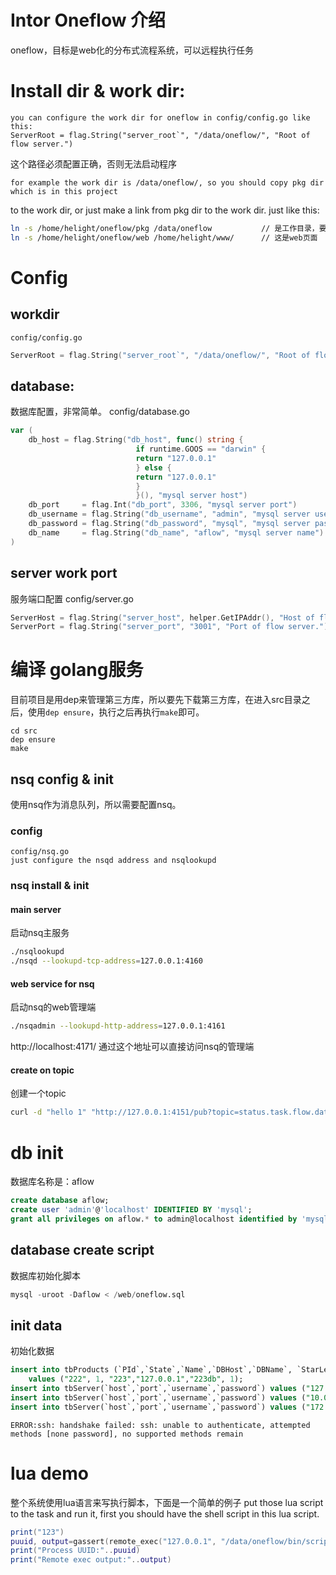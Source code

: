 # Intor Oneflow 介绍
oneflow，目标是web化的分布式流程系统，可以远程执行任务

# Install dir & work dir:

    you can configure the work dir for oneflow in config/config.go like this:
    ServerRoot = flag.String("server_root`", "/data/oneflow/", "Root of flow server.")
这个路径必须配置正确，否则无法启动程序

    for example the work dir is /data/oneflow/, so you should copy pkg dir which is in this project
to the work dir, or just make a link from pkg dir to the work dir. just like this:
``` sh
ln -s /home/helight/oneflow/pkg /data/oneflow           // 是工作目录，要和上面的配置一致。
ln -s /home/helight/oneflow/web /home/helight/www/      // 这是web页面
```

# Config
## workdir
    config/config.go
``` go
ServerRoot = flag.String("server_root`", "/data/oneflow/", "Root of flow server.")
```
## database:
数据库配置，非常简单。
    config/database.go
``` go
var (
    db_host = flag.String("db_host", func() string {
                            if runtime.GOOS == "darwin" {
                            return "127.0.0.1"
                            } else {
                            return "127.0.0.1"
                            }
                            }(), "mysql server host")
    db_port     = flag.Int("db_port", 3306, "mysql server port")
    db_username = flag.String("db_username", "admin", "mysql server username")
    db_password = flag.String("db_password", "mysql", "mysql server password")
    db_name     = flag.String("db_name", "aflow", "mysql server name")
)
```
## server work port
服务端口配置
    config/server.go
``` go
ServerHost = flag.String("server_host", helper.GetIPAddr(), "Host of flow server.")
ServerPort = flag.String("server_port", "3001", "Port of flow server.")
```

# 编译 golang服务
目前项目是用dep来管理第三方库，所以要先下载第三方库，在进入src目录之后，使用`dep ensure`，执行之后再执行`make`即可。
```
cd src
dep ensure
make
```
## nsq config & init
使用nsq作为消息队列，所以需要配置nsq。
### config
    config/nsq.go
    just configure the nsqd address and nsqlookupd

### nsq install & init
#### main server
启动nsq主服务
``` sh
./nsqlookupd
./nsqd --lookupd-tcp-address=127.0.0.1:4160
```
#### web service for nsq
启动nsq的web管理端
``` sh
./nsqadmin --lookupd-http-address=127.0.0.1:4161 
```
http://localhost:4171/ 通过这个地址可以直接访问nsq的管理端
#### create on topic
创建一个topic
``` sh
curl -d "hello 1" "http://127.0.0.1:4151/pub?topic=status.task.flow.data"
```
# db init
数据库名称是：aflow
``` sql
create database aflow;
create user 'admin'@'localhost' IDENTIFIED BY 'mysql';
grant all privileges on aflow.* to admin@localhost identified by 'mysql';
```
## database create script
数据库初始化脚本
``` sql
mysql -uroot -Daflow < /web/oneflow.sql
```
## init data
初始化数据
``` sql
insert into tbProducts (`PId`,`State`,`Name`,`DBHost`,`DBName`, `StarLevel`) 
    values ("222", 1, "223","127.0.0.1","223db", 1);
insert into tbServer(`host`,`port`,`username`,`password`) values ("127.0.0.1", 22, "helight", "helight");
insert into tbServer(`host`,`port`,`username`,`password`) values ("10.0.2.15", 22, "helight", "helight");
insert into tbServer(`host`,`port`,`username`,`password`) values ("172.22.112.56", 22, "helight", "helight");
```
    ERROR:ssh: handshake failed: ssh: unable to authenticate, attempted methods [none password], no supported methods remain

# lua demo
整个系统使用lua语言来写执行脚本，下面是一个简单的例子
    put those lua script to the task and run it, first you should have the shell script in this lua script.    

``` lua 
print("123")
puuid, output=gassert(remote_exec("127.0.0.1", "/data/oneflow/bin/script/test.sh", "222"))
print("Process UUID:"..puuid)
print("Remote exec output:"..output)
```
